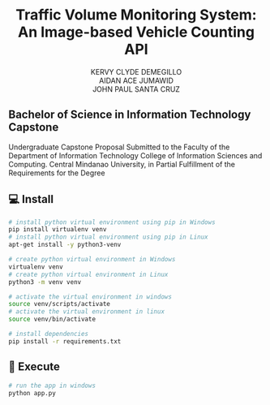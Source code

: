 <h1 align="center">Traffic Volume Monitoring System: An Image-based Vehicle Counting API</h1>

<p align="center">
KERVY CLYDE DEMEGILLO <br>
AIDAN ACE JUMAWID<br>
JOHN PAUL SANTA CRUZ

</p>

##  Bachelor of Science in Information Technology Capstone

Undergraduate Capstone Proposal Submitted to the Faculty of the Department of Information Technology College of Information Sciences and Computing. Central Mindanao University,  in Partial Fulfillment of the Requirements for the Degree

## 💻 Install

```bash
# install python virtual environment using pip in Windows
pip install virtualenv venv
# install python virtual environment using pip in Linux
apt-get install -y python3-venv

# create python virtual environment in Windows
virtualenv venv
# create python virtual environment in Linux
python3 -m venv venv

# activate the virtual environment in windows
source venv/scripts/activate
# activate the virtual environment in linux
source venv/bin/activate

# install dependencies
pip install -r requirements.txt

```

## 📸 Execute
```bash
# run the app in windows
python app.py

```

